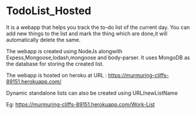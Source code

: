 # TodoList_Hosted

It is a webapp that helps you track the to-do list of the current day.
You can add new things to the list and mark the thing which are done,it will automatically delete the same.

The webapp is created using NodeJs alongwith Expess,Mongoose,lodash,mongoose and body-parser.
It uses MongoDB as the database for storing the created list.

The webapp is hosted on heroku at URL : https://murmuring-cliffs-89151.herokuapp.com/

Dynamic standalone lists can also be created using URL/newListName

Eg: https://murmuring-cliffs-89151.herokuapp.com/Work-List
